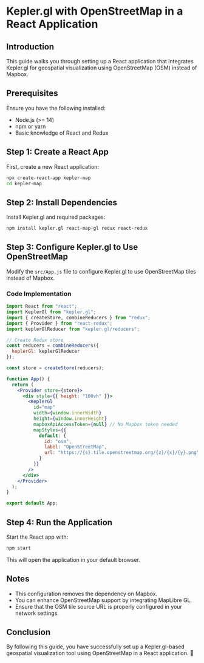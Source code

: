 # Kepler.gl with OpenStreetMap in a React Application

## Introduction
This guide walks you through setting up a React application that integrates Kepler.gl for geospatial visualization using OpenStreetMap (OSM) instead of Mapbox.

## Prerequisites
Ensure you have the following installed:
- Node.js (>= 14)
- npm or yarn
- Basic knowledge of React and Redux

## Step 1: Create a React App
First, create a new React application:
```sh
npx create-react-app kepler-map
cd kepler-map
```

## Step 2: Install Dependencies
Install Kepler.gl and required packages:
```sh
npm install kepler.gl react-map-gl redux react-redux
```

## Step 3: Configure Kepler.gl to Use OpenStreetMap
Modify the `src/App.js` file to configure Kepler.gl to use OpenStreetMap tiles instead of Mapbox.

### Code Implementation
```jsx
import React from "react";
import KeplerGl from "kepler.gl";
import { createStore, combineReducers } from "redux";
import { Provider } from "react-redux";
import keplerGlReducer from "kepler.gl/reducers";

// Create Redux store
const reducers = combineReducers({
  keplerGl: keplerGlReducer
});

const store = createStore(reducers);

function App() {
  return (
    <Provider store={store}>
      <div style={{ height: "100vh" }}>
        <KeplerGl
          id="map"
          width={window.innerWidth}
          height={window.innerHeight}
          mapboxApiAccessToken={null} // No Mapbox token needed
          mapStyles={{
            default: {
              id: "osm",
              label: "OpenStreetMap",
              url: "https://{s}.tile.openstreetmap.org/{z}/{x}/{y}.png"
            }
          }}
        />
      </div>
    </Provider>
  );
}

export default App;
```

## Step 4: Run the Application
Start the React app with:
```sh
npm start
```
This will open the application in your default browser.

## Notes
- This configuration removes the dependency on Mapbox.
- You can enhance OpenStreetMap support by integrating MapLibre GL.
- Ensure that the OSM tile source URL is properly configured in your network settings.

## Conclusion
By following this guide, you have successfully set up a Kepler.gl-based geospatial visualization tool using OpenStreetMap in a React application. 🚀

